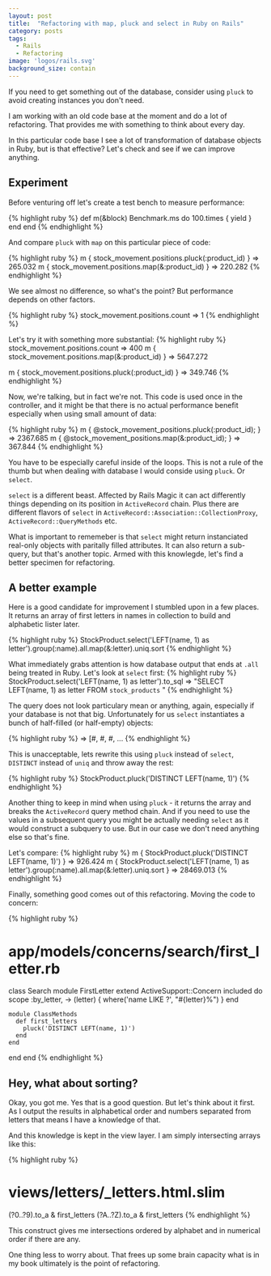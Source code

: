 ```yaml
---
layout: post
title:  "Refactoring with map, pluck and select in Ruby on Rails"
category: posts
tags:
  - Rails
  - Refactoring
image: 'logos/rails.svg'
background_size: contain
---
```

If you need to get something out of the database, consider using `pluck` to avoid
creating instances you don't need.

I am working with an old code base at the moment and do a lot of refactoring.
That provides me with something to think about every day.

In this particular code base I see a lot of transformation of database objects
in Ruby, but is that effective?
Let's check and see if we can improve anything.

## Experiment

Before venturing off let's create a test bench to measure performance:

{% highlight ruby %}
def m(&block)
  Benchmark.ms do
    100.times { yield }
  end
end
{% endhighlight %}

And compare `pluck` with `map` on this particular piece of code:

{% highlight ruby %}
m { stock_movement.positions.pluck(:product_id) }
=> 265.032
m { stock_movement.positions.map(&:product_id) }
=> 220.282
{% endhighlight %}

We see almost no difference, so what's the point? But performance depends on other factors.

{% highlight ruby %}
stock_movement.positions.count
=> 1
{% endhighlight %}

Let's try it with something more substantial:
{% highlight ruby %}
stock_movement.positions.count
=> 400
m { stock_movement.positions.map(&:product_id) }
=> 5647.272

m { stock_movement.positions.pluck(:product_id) }
=> 349.746
{% endhighlight %}

Now, we're talking, but in fact we're not.
This code is used once in the controller, and it might be that there is no
actual performance benefit especially when using small amount of data:

{% highlight ruby %}
m { @stock_movement_positions.pluck(:product_id); }
=> 2367.685
m { @stock_movement_positions.map(&:product_id); }
=> 367.844
{% endhighlight %}

You have to be especially careful inside of the loops. This is not a rule of the thumb
but when dealing with database I would conside using `pluck`. Or `select`.

`select` is a different beast. Affected by Rails Magic it can act differently
things depending on its position in `ActiveRecord` chain. Plus there are different
flavors of `select` in `ActiveRecord::Association::CollectionProxy`, `ActiveRecord::QueryMethods` etc.

What is important to rememeber is that `select` might return instanciated real-only objects
with paritally filled attributes. It can also return a sub-query, but that's another topic.
Armed with this knowlegde, let's find a better specimen for refactoring.

## A better example

Here is a good candidate for improvement I stumbled upon in a few places.
It returns an array of first letters in names in collection to build and alphabetic
lister later.

{% highlight ruby %}
StockProduct.select('LEFT(name, 1) as letter').group(:name).all.map(&:letter).uniq.sort
{% endhighlight %}

What immediately grabs attention is how database output that ends at `.all` being treated in Ruby.
Let's look at `select` first:
{% highlight ruby %}
StockProduct.select('LEFT(name, 1) as letter').to_sql
=> "SELECT LEFT(name, 1) as letter FROM `stock_products` "
{% endhighlight %}

The query does not look particulary mean or anything, again, especially if your
database is not that big. Unfortunately for us `select` instantiates a bunch of
half-filled (or half-empty) objects:

{% highlight ruby %}
=> [#<StockProduct >, #<StockProduct >, #<StockProduct >, ...
{% endhighlight %}

This is unacceptable, lets rewrite this using `pluck` instead of `select`, `DISTINCT` instead of `uniq` and throw away the rest:

{% highlight ruby %}
StockProduct.pluck('DISTINCT LEFT(name, 1)')
{% endhighlight %}

Another thing to keep in mind when using `pluck` - it returns the array and
breaks the `ActiveRecord` query method chain. And if you need to use the values
in a subsequent query you might be actually needing `select` as it would
construct a subquery to use. But in our case we don't need anything else so that's fine.

Let's compare:
{% highlight ruby %}
m { StockProduct.pluck('DISTINCT LEFT(name, 1)') }
=> 926.424
m { StockProduct.select('LEFT(name, 1) as letter').group(:name).all.map(&:letter).uniq.sort }
=> 28469.013
{% endhighlight %}

Finally, something good comes out of this refactoring. Moving the code to concern:

{% highlight ruby %}
# app/models/concerns/search/first_letter.rb
class Search
  module FirstLetter
    extend ActiveSupport::Concern
    included do
      scope :by_letter, -> (letter) { where('name LIKE ?', "#{letter}%") }
    end

    module ClassMethods
      def first_letters
        pluck('DISTINCT LEFT(name, 1)')
      end
    end
  end
end
{% endhighlight %}

## Hey, what about sorting?
Okay, you got me. Yes that is a good question. But let's think about it first.
As I output the results in alphabetical order and numbers separated from letters
that means I have a knowledge of that.

And this knowledge is kept in the view layer. I am simply intersecting arrays like this:

{% highlight ruby %}
# views/letters/_letters.html.slim
(?0..?9).to_a & first_letters
(?A..?Z).to_a & first_letters
{% endhighlight %}

This construct gives me intersections ordered by alphabet and in numerical order if there are any.

One thing less to worry about. That frees up some brain capacity what is in my
book ultimately is the point of refactoring.
